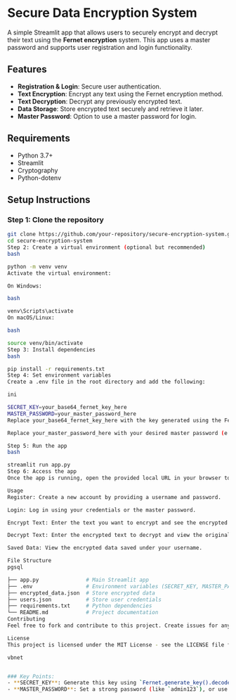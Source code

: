
# Secure Data Encryption System

A simple Streamlit app that allows users to securely encrypt and decrypt their text using the **Fernet encryption** system. This app uses a master password and supports user registration and login functionality.

## Features

- **Registration & Login**: Secure user authentication.
- **Text Encryption**: Encrypt any text using the Fernet encryption method.
- **Text Decryption**: Decrypt any previously encrypted text.
- **Data Storage**: Store encrypted text securely and retrieve it later.
- **Master Password**: Option to use a master password for login.

## Requirements

- Python 3.7+
- Streamlit
- Cryptography
- Python-dotenv

## Setup Instructions

### Step 1: Clone the repository

```bash
git clone https://github.com/your-repository/secure-encryption-system.git
cd secure-encryption-system
Step 2: Create a virtual environment (optional but recommended)
bash

python -m venv venv
Activate the virtual environment:

On Windows:

bash

venv\Scripts\activate
On macOS/Linux:

bash

source venv/bin/activate
Step 3: Install dependencies
bash

pip install -r requirements.txt
Step 4: Set environment variables
Create a .env file in the root directory and add the following:

ini

SECRET_KEY=your_base64_fernet_key_here
MASTER_PASSWORD=your_master_password_here
Replace your_base64_fernet_key_here with the key generated using the Fernet.generate_key().decode() command.

Replace your_master_password_here with your desired master password (e.g., admin123).

Step 5: Run the app
bash

streamlit run app.py
Step 6: Access the app
Once the app is running, open the provided local URL in your browser to use the app.

Usage
Register: Create a new account by providing a username and password.

Login: Log in using your credentials or the master password.

Encrypt Text: Enter the text you want to encrypt and see the encrypted output.

Decrypt Text: Enter the encrypted text to decrypt and view the original text.

Saved Data: View the encrypted data saved under your username.

File Structure
pgsql

├── app.py               # Main Streamlit app
├── .env                 # Environment variables (SECRET_KEY, MASTER_PASSWORD)
├── encrypted_data.json  # Store encrypted data
├── users.json           # Store user credentials
├── requirements.txt     # Python dependencies
└── README.md            # Project documentation
Contributing
Feel free to fork and contribute to this project. Create issues for any bugs or feature requests.

License
This project is licensed under the MIT License - see the LICENSE file for details.

vbnet


### Key Points:
- **SECRET_KEY**: Generate this key using `Fernet.generate_key().decode()` and add it to the `.env` file.
- **MASTER_PASSWORD**: Set a strong password (like `admin123`), or use your custom master password.








